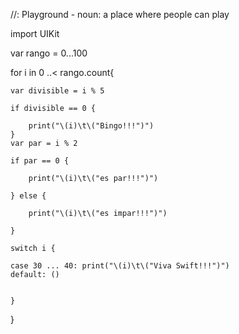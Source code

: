 
//: Playground - noun: a place where people can play

import UIKit


var rango = 0...100

for i in 0 ..< rango.count{
    
    var divisible = i % 5
    
    if divisible == 0 {
        
        print("\(i)\t\("Bingo!!!")")
    }
    var par = i % 2
    
    if par == 0 {
        
        print("\(i)\t\("es par!!!")")
        
    } else {
        
        print("\(i)\t\("es impar!!!")")
        
    }
    
    switch i {
        
    case 30 ... 40: print("\(i)\t\("Viva Swift!!!")")
    default: ()
        
        
    }
    
}
